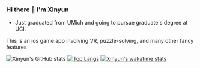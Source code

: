 ### Hi there 👋 I'm Xinyun
- Just graduated from UMich and going to pursue graduate's degree at UCI.


This is an ios game app involving VR, puzzle-solving, and many other fancy features

![Xinyun's GitHub stats](https://github-readme-stats.vercel.app/api?username=xinyunshen&show_icons=true&theme=dracula&count_private=true)
[![Top Langs](https://github-readme-stats.vercel.app/api/top-langs/?username=xinyunshen&layout=compact&theme=dracula)](https://github.com/anuraghazra/github-readme-stats)
[![Xinyun's wakatime stats](https://github-readme-stats.vercel.app/api/wakatime?username=xinyunshen&theme=dracula)](https://github.com/anuraghazra/github-readme-stats)




<!--
**XinyunShen/XinyunSHEN** is a ✨ _special_ ✨ repository because its `README.md` (this file) appears on your GitHub profile.

Here are some ideas to get you started:

- 🔭 I’m currently working on ...
- 🌱 I’m currently learning ...
- 👯 I’m looking to collaborate on ...
- 🤔 I’m looking for help with ...
- 💬 Ask me about ...
- 📫 How to reach me: ...
- 😄 Pronouns: ...
- ⚡ Fun fact: ...
-->
